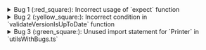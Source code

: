 <details>
<summary>
Bug 1 (:red_square:): Incorrect usage of `expect` function
</summary>

- **Bug:** The `expect` function throws an error when a value is not truthy, but the condition is reversed, resulting in an error being thrown when a value is truthy.

- **Issue:**
```typescript
export function expect(truthyVal: any): any {
  if (CONFIG.doProd && !truthyVal) { // !truthyVal should be truthyVal
    // ...
  }

  return truthyVal;
}
```

- **Solution:**
The condition in the `expect` function should be `truthyVal` instead of `!truthyVal`.

```typescript
export function expect(truthyVal: any): any {
  if (CONFIG.doProd && truthyVal) {
    // ...
  }

  return truthyVal;
}
```

- **Test Cases:** N/A

</details>

<details>
<summary>
Bug 2 (:yellow_square:): Incorrect condition in `validateVersionIsUpToDate` function
</summary>

- **Bug:** The condition in the `validateVersionIsUpToDate` function is incorrect, causing the `needsUpdating` variable to be set incorrectly.

- **Issue:**
```typescript
if (versionNumbers.length < 2 || latestVersionNumbers.length < 2 || versionNumbers[0] < latestVersionNumbers[0] || versionNumbers[1] < latestVersionNumbers[1]) {
  needsUpdating = true;
}
```

- **Solution:**
The condition in the `if` statement should compare the parsed version numbers as integers instead of strings.

```typescript
if (versionNumbers.length < 2 || latestVersionNumbers.length < 2 || parseInt(versionNumbers[0]) < parseInt(latestVersionNumbers[0]) || parseInt(versionNumbers[1]) < parseInt(latestVersionNumbers[1])) {
  needsUpdating = true;
}
```

- **Test Cases:** N/A

</details>

<details>
<summary>
Bug 3 (:green_square:): Unused import statement for `Printer` in `utilsWithBugs.ts`
</summary>

- **Bug:** The `Printer` object is imported from `'./Printer'` but is not used in the code.

- **Issue:**
```typescript
import { Color, Printer } from './Printer';
```

- **Solution:**
Remove the unused import statement for `Printer`.

- **Test Cases:** N/A

</details>